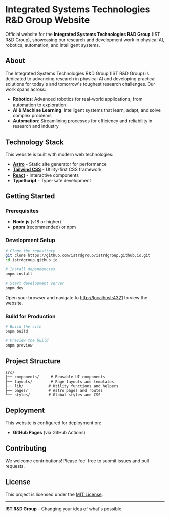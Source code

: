 # Integrated Systems Technologies R&D Group Website

Official website for the **Integrated Systems Technologies R&D Group** (IST R&D Group), showcasing our research and development work in physical AI, robotics, automation, and intelligent systems.

## About

The Integrated Systems Technologies R&D Group (IST R&D Group) is dedicated to advancing research in physical AI and developing practical solutions for today's and tomorrow's toughest research challenges. Our work spans across:

- **Robotics**: Advanced robotics for real-world applications, from automation to exploration
- **AI & Machine Learning**: Intelligent systems that learn, adapt, and solve complex problems  
- **Automation**: Streamlining processes for efficiency and reliability in research and industry

## Technology Stack

This website is built with modern web technologies:

- **[Astro](https://astro.build/)** - Static site generator for performance
- **[Tailwind CSS](https://tailwindcss.com/)** - Utility-first CSS framework
- **[React](https://react.dev/)** - Interactive components
- **TypeScript** - Type-safe development

## Getting Started

### Prerequisites

- **Node.js** (v18 or higher)
- **pnpm** (recommended) or npm

### Development Setup

```bash
# Clone the repository
git clone https://github.com/istrdgroup/istrdgroup.github.io.git
cd istrdgroup.github.io

# Install dependencies
pnpm install

# Start development server
pnpm dev
```

Open your browser and navigate to [http://localhost:4321](http://localhost:4321) to view the website.

### Build for Production

```bash
# Build the site
pnpm build

# Preview the build
pnpm preview
```

## Project Structure

```
src/
├── components/     # Reusable UI components
├── layouts/        # Page layouts and templates
├── lib/           # Utility functions and helpers
├── pages/         # Astro pages and routes
└── styles/        # Global styles and CSS
```

## Deployment

This website is configured for deployment on:

- **GitHub Pages** (via GitHub Actions)

## Contributing

We welcome contributions! Please feel free to submit issues and pull requests.

## License

This project is licensed under the [MIT License](LICENSE).

---

**IST R&D Group** - Changing your idea of what's possible.
